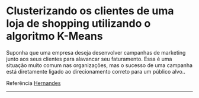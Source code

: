 # Clusterizando os clientes de uma loja de shopping utilizando o algoritmo K-Means

Suponha que uma empresa deseja desenvolver campanhas de marketing junto aos seus clientes para alavancar seu faturamento. Essa é uma situação muito comum nas organizações, mas o sucesso de uma campanha está diretamente ligado ao direcionamento correto para um público alvo..

Referência [Hernandes](https://github.com/hernandesmjunior)
___________

